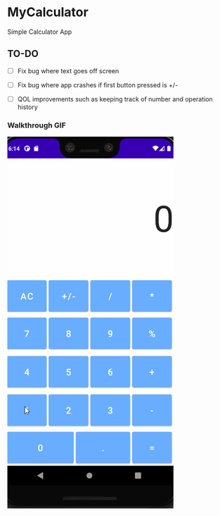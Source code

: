 # MyCalculator
Simple Calculator App

## TO-DO
- [ ] Fix bug where text goes off screen
- [ ] Fix bug where app crashes if first button pressed is +/-
- [ ] QOL improvements such as keeping track of number and operation history


### Walkthrough GIF
<img src='walkthrough.gif' title='Video Walkthrough' width='' alt='Video Walkthrough' />

